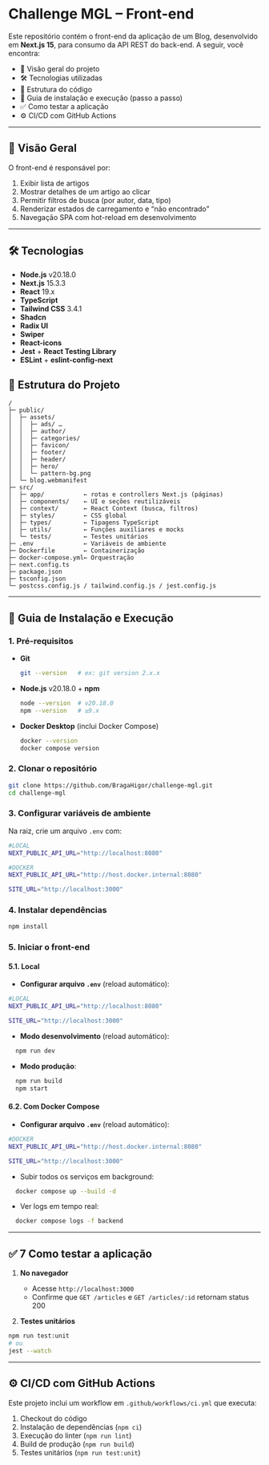 # Challenge MGL – Front-end

Este repositório contém o front-end da aplicação de um Blog, desenvolvido em **Next.js 15**, para consumo da API REST do back-end. A seguir, você encontra:

-  📖 Visão geral do projeto
-  🛠 Tecnologias utilizadas
-  📁 Estrutura do código
-  🚀 Guia de instalação e execução (passo a passo)
-  ✅ Como testar a aplicação
-  ⚙️ CI/CD com GitHub Actions

---

## 📖 Visão Geral

O front-end é responsável por:

1. Exibir lista de artigos
2. Mostrar detalhes de um artigo ao clicar
3. Permitir filtros de busca (por autor, data, tipo)
4. Renderizar estados de carregamento e “não encontrado”
5. Navegação SPA com hot-reload em desenvolvimento

---

## 🛠 Tecnologias

-  **Node.js** v20.18.0
-  **Next.js** 15.3.3
-  **React** 19.x
-  **TypeScript**
-  **Tailwind CSS** 3.4.1
-  **Shadcn**
-  **Radix UI**
-  **Swiper**
-  **React-icons**
-  **Jest** + **React Testing Library**
-  **ESLint** + **eslint-config-next**

## 📁 Estrutura do Projeto

```
/
├─ public/
│  ├─ assets/
│  │  ├─ ads/ …
│  │  ├─ author/
│  │  ├─ categories/
│  │  ├─ favicon/
│  │  ├─ footer/
│  │  ├─ header/
│  │  ├─ hero/
│  │  └─ pattern-bg.png
│  └─ blog.webmanifest
├─ src/
│  ├─ app/           ← rotas e controllers Next.js (páginas)
│  ├─ components/    ← UI e seções reutilizáveis
│  ├─ context/       ← React Context (busca, filtros)
│  ├─ styles/        ← CSS global
│  ├─ types/         ← Tipagens TypeScript
│  ├─ utils/         ← Funções auxiliares e mocks
│  └─ tests/         ← Testes unitários
├─ .env              ← Variáveis de ambiente
├─ Dockerfile        ← Containerização
├─ docker-compose.yml← Orquestração
├─ next.config.ts
├─ package.json
├─ tsconfig.json
└─ postcss.config.js / tailwind.config.js / jest.config.js
```

---

## 🚀 Guia de Instalação e Execução

### 1. Pré-requisitos

-  **Git**

   ```bash
   git --version   # ex: git version 2.x.x
   ```

-  **Node.js** v20.18.0 + **npm**

   ```bash
   node --version  # v20.18.0
   npm --version   # ≥9.x
   ```

-  **Docker Desktop** (inclui Docker Compose)

   ```bash
   docker --version
   docker compose version
   ```

### 2. Clonar o repositório

```bash
git clone https://github.com/BragaHigor/challenge-mgl.git
cd challenge-mgl
```

### 3. Configurar variáveis de ambiente

Na raiz, crie um arquivo `.env` com:

```bash
#LOCAL
NEXT_PUBLIC_API_URL="http://localhost:8080"

#DOCKER
NEXT_PUBLIC_API_URL="http://host.docker.internal:8080"

SITE_URL="http://localhost:3000"
```

### 4. Instalar dependências

```bash
npm install
```

### 5. Iniciar o front-end

#### 5.1. Local

-  **Configurar arquivo `.env`** (reload automático):

```bash
#LOCAL
NEXT_PUBLIC_API_URL="http://localhost:8080"

SITE_URL="http://localhost:3000"
```

-  **Modo desenvolvimento** (reload automático):

```bash
  npm run dev
```

-  **Modo produção**:

```bash
  npm run build
  npm start
```

#### 6.2. Com Docker Compose

-  **Configurar arquivo `.env`** (reload automático):

```bash
#DOCKER
NEXT_PUBLIC_API_URL="http://host.docker.internal:8080"

SITE_URL="http://localhost:3000"
```

-  Subir todos os serviços em background:

```bash
  docker compose up --build -d
```

-  Ver logs em tempo real:

```bash
  docker compose logs -f backend
```

---

## ✅ 7 Como testar a aplicação

1. **No navegador**

   -  Acesse `http://localhost:3000`
   -  Confirme que `GET /articles` e `GET /articles/:id` retornam status 200

2. **Testes unitários**

```bash
npm run test:unit
# ou
jest --watch
```

---

## ⚙️ CI/CD com GitHub Actions

Este projeto inclui um workflow em `.github/workflows/ci.yml` que executa:

1. Checkout do código
2. Instalação de dependências (`npm ci`)
3. Execução do linter (`npm run lint`)
4. Build de produção (`npm run build`)
5. Testes unitários (`npm run test:unit`)
